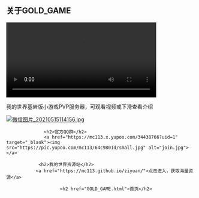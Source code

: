 
<html>
	<head>
		 <div class="row">
        <div class="side">
            <h2>关于GOLD_GAME</h2>
            <video src="https://uvd.yupoo.com/myctd/22321671.mp4" class="fakeimg" controls height="200"></video>
            <p>我的世界基岩版小游戏PVP服务器，可观看视频或下滑查看介绍</p>
        </div> 
			 <a href="https://mc113.x.yupoo.com/34433922?uid=1" target="_blank"><img src="https://pic.yupoo.com/mc113/b2ccab5f/0f709ec0.jpg" alt="微信图片_20210515114156.jpg"></a>
		
				  <h2>官方QQ群</h2>
				  <a href="https://mc113.x.yupoo.com/34438766?uid=1" target="_blank"><img src="https://pic.yupoo.com/mc113/64c9801d/small.jpg" alt="join.jpg"></a>
		            
			    <h2>我的世界资源站</h2>
			   <a href="https://mc113.github.io/ziyuan/">点击进入，获取海量资源</a>
			   
	                    <h2 href="GOLD_GAME.html">首页</h2>
